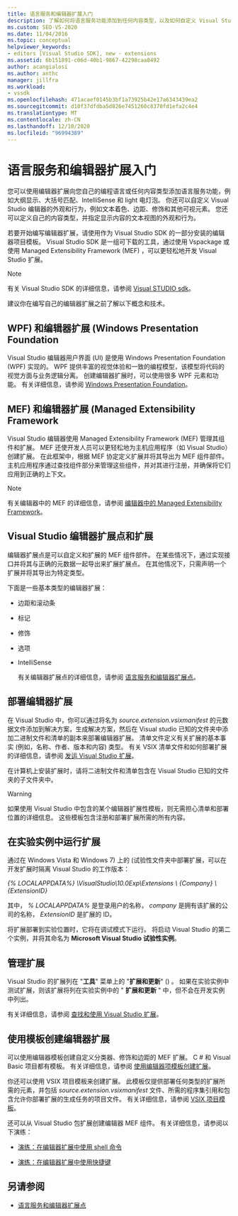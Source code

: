 ```yaml
---
title: 语言服务和编辑器扩展入门
description: 了解如何将语言服务功能添加到任何内容类型，以及如何自定义 Visual Studio 编辑器的外观和行为。
ms.custom: SEO-VS-2020
ms.date: 11/04/2016
ms.topic: conceptual
helpviewer_keywords:
- editors [Visual Studio SDK], new - extensions
ms.assetid: 6b151891-c06d-40b1-9867-42298caa8492
author: acangialosi
ms.author: anthc
manager: jillfra
ms.workload:
- vssdk
ms.openlocfilehash: 471acaef0145b3bf1a73925b42e17a6343439ea2
ms.sourcegitcommit: d10f37dfdba5d826e7451260c8370fd1efa2c4e4
ms.translationtype: MT
ms.contentlocale: zh-CN
ms.lasthandoff: 12/10/2020
ms.locfileid: "96994389"
---
```

# <a name="get-started-with-language-service-and-editor-extensions"></a>语言服务和编辑器扩展入门

您可以使用编辑器扩展向您自己的编程语言或任何内容类型添加语言服务功能，例如大纲显示、大括号匹配、IntelliSense 和 light 电灯泡。 你还可以自定义 Visual Studio 编辑器的外观和行为，例如文本着色、边距、修饰和其他可视元素。 您还可以定义自己的内容类型，并指定显示内容的文本视图的外观和行为。

 若要开始编写编辑器扩展，请使用作为 Visual Studio SDK 的一部分安装的编辑器项目模板。 Visual Studio SDK 是一组可下载的工具，通过使用 Vspackage 或使用 Managed Extensibility Framework (MEF) ，可以更轻松地开发 Visual Studio 扩展。

> [!NOTE]
> 有关 Visual Studio SDK 的详细信息，请参阅 [Visual STUDIO sdk](../extensibility/visual-studio-sdk.md)。

 建议你在编写自己的编辑器扩展之前了解以下概念和技术。

## <a name="the-windows-presentation-foundation-wpf-and-editor-extensions"></a>WPF) 和编辑器扩展 (Windows Presentation Foundation

 Visual Studio 编辑器用户界面 (UI) 是使用 Windows Presentation Foundation (WPF) 实现的。 WPF 提供丰富的视觉体验和一致的编程模型，该模型将代码的视觉方面与业务逻辑分离。 创建编辑器扩展时，可以使用很多 WPF 元素和功能。 有关详细信息，请参阅 [Windows Presentation Foundation](/dotnet/framework/wpf/index)。

## <a name="the-managed-extensibility-framework-mef-and-editor-extensions"></a>MEF) 和编辑器扩展 (Managed Extensibility Framework

 Visual Studio 编辑器使用 Managed Extensibility Framework (MEF) 管理其组件和扩展。 MEF 还使开发人员可以更轻松地为主机应用程序（如 Visual Studio）创建扩展。 在此框架中，根据 MEF 协定定义扩展并将其导出为 MEF 组件部件。 主机应用程序通过查找组件部分来管理这些组件，并对其进行注册，并确保将它们应用到正确的上下文。

> [!NOTE]
> 有关编辑器中的 MEF 的详细信息，请参阅 [编辑器中的 Managed Extensibility Framework](../extensibility/managed-extensibility-framework-in-the-editor.md)。

## <a name="visual-studio-editor-extension-points-and-extensions"></a>Visual Studio 编辑器扩展点和扩展

 编辑器扩展点是可以自定义和扩展的 MEF 组件部件。 在某些情况下，通过实现接口并将其与正确的元数据一起导出来扩展扩展点。 在其他情况下，只需声明一个扩展并将其导出为特定类型。

 下面是一些基本类型的编辑器扩展：

- 边距和滚动条

- 标记

- 修饰

- 选项

- IntelliSense

  有关编辑器扩展点的详细信息，请参阅 [语言服务和编辑器扩展点](../extensibility/language-service-and-editor-extension-points.md)。

## <a name="deploying-editor-extensions"></a>部署编辑器扩展

 在 Visual Studio 中，你可以通过将名为 *source.extension.vsixmanifest* 的元数据文件添加到解决方案，生成解决方案，然后在 Visual studio 已知的文件夹中添加二进制文件和清单的副本来部署编辑器扩展。 清单文件定义有关扩展的基本事实 (例如，名称、作者、版本和内容) 类型。 有关 VSIX 清单文件和如何部署扩展的详细信息，请参阅 [发运 Visual Studio 扩展](../extensibility/shipping-visual-studio-extensions.md)。

 在计算机上安装扩展时，请将二进制文件和清单包含在 Visual Studio 已知的文件夹的子文件夹中。

> [!WARNING]
> 如果使用 Visual Studio 中包含的某个编辑器扩展性模板，则无需担心清单和部署位置的详细信息。 这些模板包含注册和部署扩展所需的所有内容。

## <a name="run-extensions-in-the-experimental-instance"></a>在实验实例中运行扩展

 通过在 Windows Vista 和 Windows 7) 上的 (试验性文件夹中部署扩展，可以在开发扩展时隔离 Visual Studio 的工作版本：

 *{% LOCALAPPDATA%} \VisualStudio\10.0Exp\Extensions \\ {Company} \\ {ExtensionID}*

 其中， *% LOCALAPPDATA%* 是登录用户的名称， *company* 是拥有该扩展的公司的名称， *ExtensionID* 是扩展的 ID。

 将扩展部署到实验位置时，它将在调试模式下运行。 将启动 Visual Studio 的第二个实例，并将其命名为 **Microsoft Visual Studio 试验性实例**。

## <a name="manage-extensions"></a>管理扩展

 Visual Studio 的扩展列在 "**工具**" 菜单上的 "**扩展和更新**" () 。 如果在实验实例中测试扩展，则该扩展将列在实验实例中的 " **扩展和更新** " 中，但不会在开发实例中列出。

 有关详细信息，请参阅 [查找和使用 Visual Studio 扩展](../ide/finding-and-using-visual-studio-extensions.md)。

## <a name="use-templates-to-create-editor-extensions"></a>使用模板创建编辑器扩展

 可以使用编辑器模板创建自定义分类器、修饰和边距的 MEF 扩展。 C # 和 Visual Basic 项目都有模板。 有关详细信息，请参阅 [使用编辑器项模板创建扩展](../extensibility/creating-an-extension-with-an-editor-item-template.md)。

 你还可以使用 VSIX 项目模板来创建扩展。 此模板仅提供部署任何类型的扩展所需的元素，并包括 *source.extension.vsixmanifest* 文件、所需的程序集引用和包含允许你部署扩展的生成任务的项目文件。 有关详细信息，请参阅 [VSIX 项目模板](../extensibility/vsix-project-template.md)。

 还可以从 Visual Studio 包扩展创建编辑器 MEF 组件。 有关详细信息，请参阅以下演练：

- [演练：在编辑器扩展中使用 shell 命令](../extensibility/walkthrough-using-a-shell-command-with-an-editor-extension.md)

- [演练：在编辑器扩展中使用快捷键](../extensibility/walkthrough-using-a-shortcut-key-with-an-editor-extension.md)

## <a name="see-also"></a>另请参阅

- [语言服务和编辑器扩展点](../extensibility/language-service-and-editor-extension-points.md)
